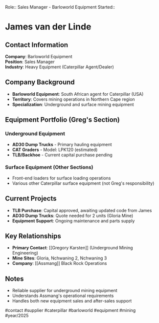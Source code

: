 Role:: Sales Manager - Barloworld Equipment
Started:: 

# James van der Linde

## Contact Information
**Company**: Barloworld Equipment  
**Position**: Sales Manager  
**Industry**: Heavy Equipment (Caterpillar Agent/Dealer)

## Company Background
- **Barloworld Equipment**: South African agent for Caterpillar (USA)
- **Territory**: Covers mining operations in Northern Cape region
- **Specialization**: Underground and surface mining equipment

## Equipment Portfolio (Greg's Section)
### Underground Equipment
- **AD30 Dump Trucks** - Primary hauling equipment
- **CAT Graders** - Model: LPK120 (estimated)
- **TLB/Backhoe** - Current capital purchase pending

### Surface Equipment (Other Sections)
- Front-end loaders for surface loading operations
- Various other Caterpillar surface equipment (not Greg's responsibility)

## Current Projects
- **TLB Purchase**: Capital approved, awaiting updated code from James
- **AD30 Dump Trucks**: Quote needed for 2 units (Gloria Mine)
- **Equipment Support**: Ongoing maintenance and parts supply

## Key Relationships
- **Primary Contact**: [[Gregory Karsten]] (Underground Mining Engineering)
- **Mine Sites**: Gloria, Nchwaning 2, Nchwaning 3
- **Company**: [[Assmang]] Black Rock Operations

## Notes
- Reliable supplier for underground mining equipment
- Understands Assmang's operational requirements
- Handles both new equipment sales and after-sales support

#contact #supplier #caterpillar #barloworld #equipment #mining #year/2025